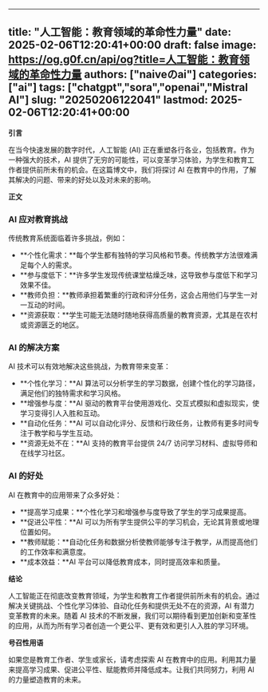
---
title: "人工智能：教育领域的革命性力量"
date: 2025-02-06T12:20:41+00:00
draft: false
image: https://og.g0f.cn/api/og?title=人工智能：教育领域的革命性力量
authors: ["naiveのai"]
categories: ["ai"]
tags: ["chatgpt","sora","openai","Mistral AI"]
slug: "20250206122041"
lastmod: 2025-02-06T12:20:41+00:00
---
**引言**

在当今快速发展的数字时代，人工智能 (AI) 正在重塑各行各业，包括教育。作为一种强大的技术，AI 提供了无穷的可能性，可以变革学习体验，为学生和教育工作者提供前所未有的机会。在这篇博文中，我们将探讨 AI 在教育中的作用，了解其解决的问题、带来的好处以及对未来的影响。

**正文**

### AI 应对教育挑战

传统教育系统面临着许多挑战，例如：

* **个性化需求：**每个学生都有独特的学习风格和节奏。传统教学方法很难满足每个人的需求。
* **参与度低下：**许多学生发现传统课堂枯燥乏味，这导致参与度低下和学习效果不佳。
* **教师负担：**教师承担着繁重的行政和评分任务，这会占用他们与学生一对一互动的时间。
* **资源获取：**学生可能无法随时随地获得高质量的教育资源，尤其是在农村或资源匮乏的地区。

### AI 的解决方案

AI 技术可以有效地解决这些挑战，为教育带来变革：

* **个性化学习：**AI 算法可以分析学生的学习数据，创建个性化的学习路径，满足他们的独特需求和学习风格。
* **增强参与度：**AI 驱动的教育平台使用游戏化、交互式模拟和虚拟现实，使学习变得引人入胜和互动。
* **自动化任务：**AI 可以自动化评分、反馈和行政任务，让教师有更多时间专注于教学和与学生互动。
* **资源无处不在：**AI 支持的教育平台提供 24/7 访问学习材料、虚拟导师和在线学习社区。

### AI 的好处

AI 在教育中的应用带来了众多好处：

* **提高学习成果：**个性化学习和增强参与度导致了学生的学习成果提高。
* **促进公平性：**AI 可以为所有学生提供公平的学习机会，无论其背景或地理位置如何。
* **教师赋能：**自动化任务和数据分析使教师能够专注于教学，从而提高他们的工作效率和满意度。
* **成本效益：**AI 平台可以降低教育成本，同时提高效率和质量。

**结论**

人工智能正在彻底改变教育领域，为学生和教育工作者提供前所未有的机会。通过解决关键挑战、个性化学习体验、自动化任务和提供无处不在的资源，AI 有潜力变革教育的未来。随着 AI 技术的不断发展，我们可以期待看到更加创新和变革性的应用，从而为所有学习者创造一个更公平、更有效和更引人入胜的学习环境。

**号召性用语**

如果您是教育工作者、学生或家长，请考虑探索 AI 在教育中的应用。利用其力量来提高学习成果、促进公平性、赋能教师并降低成本。让我们共同努力，利用 AI 的力量塑造教育的未来。